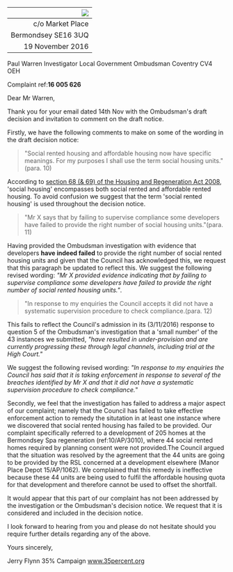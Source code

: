 | ![](http://35percent.org/img/london-borough-of-southwark-street-sign3.png) |
|------------:|
| c/o Market Place |
| Bermondsey SE16 3UQ |
| 19 November 2016 |

Paul Warren
Investigator
Local Government Ombudsman
Coventry CV4 OEH

Complaint ref:__16 005 626__

Dear Mr Warren,

Thank you for your email dated 14th Nov with the Ombudsman's draft decision and 
invitation to comment on the draft notice.

Firstly, we have the following comments to make on some of the wording in the 
draft decision notice:

>"Social rented housing and affordable housing now have specific meanings. 
For my purposes I shall use the term social housing units."(para. 10)

According to [section 68 (& 69) of the Housing and Regeneration Act 
2008](http://www.legislation.gov.uk/ukpga/2008/17/section/68), 'social housing' 
encompasses both social rented and affordable rented housing. To avoid 
confusion we suggest that the term 'social rented housing' is used throughout 
the decision notice.

>"Mr X says that by failing to supervise compliance some developers have failed 
>to provide the right number of social housing units."(para. 11)

Having provided the Ombudsman investigation with evidence that developers 
__have indeed failed__ to provide the right number of social rented housing 
units and given that the Council has acknowledged this, we request that this 
paragraph be updated to reflect this. We suggest the following revised wording: 
_"Mr X provided evidence indicating that by failing to supervise compliance 
some developers have failed to provide the right number of social rented 
housing units."_.

>"In response to my enquiries the Council accepts it did not have a systematic 
>supervision procedure to check compliance.(para. 12)

This fails to reflect the Council's admission in its (3/11/2016) response to 
question 5 of the Ombudsman's investigation that a 'small number' of the 43 
instances we submitted, _"have resulted in under-provision and are currently 
progressing these through legal channels, including trial at the High Court."_
 
We suggest the following revised wording: _"In response to my enquiries the 
Council has said that it is taking enforcement in response to several of the 
breaches identified by Mr X and that it did not have a systematic supervision 
procedure to check compliance._"

Secondly, we feel that the investigation has failed to address a major aspect 
of our complaint; namely that the Council has failed to take effective 
enforcement action to remedy the situtation in at least one instance where we 
discovered that social rented housing has failed to be provided. Our complaint 
specifically referred to a development of 205 homes at the Bermondsey Spa 
regeneration (ref:10/AP/3010), where 44 social rented homes required by 
planning consent were not provided.The Council argued that the situation was 
resolved by the agreement that the 44 units are going to be provided by the RSL 
concerned at a development elsewhere (Manor Place Depot 15/AP/1062). We 
complained that this remedy is ineffective because these 44 units are being 
used to fulfil the affordable housing quota for that development and therefore 
cannot be used to offset the shortfall.

It would appear that this part of our complaint has not been addressed by the 
investigation or the Ombudsman's decision notice. We request that it is 
considered and included in the decision notice. 

I look forward to hearing from you and please do not hesitate should you 
require further details regarding any of the above.

Yours sincerely,

Jerry Flynn 
35% Campaign 
www.35percent.org 
